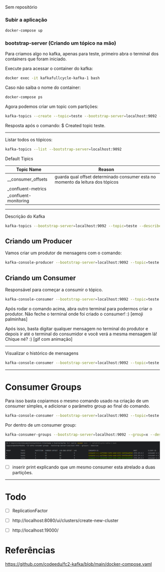 Sem repositório



### Subir a aplicação

```bash
docker-compose up
```

### bootstrap-server (Criando um tópico na mão)

Para criamos algo no kafka, apenas para teste,
primeiro abra o terminal dos containers que foram iniciado.

Execute para acessar o container do kafka: 
```bash
docker exec -it kafkafullcycle-kafka-1 bash
```

Caso não saiba o nome do container: 
```bash
docker-compose ps
```

Agora podemos criar um topic com partições: 
```bash
kafka-topics --create --topic=teste --bootstrap-server=localhost:9092 --partitions=3
```
Resposta após o comando: $ Created topic teste.

---

Listar todos os tópicos: 

```bash
kafka-topics --list --bootstrap-server=localhost:9092
```

Default Tipics

| Topic Name            | Reason                                                                         |
|-----------------------|--------------------------------------------------------------------------------|
| __consumer_offsets    | guarda qual offset determinado consumer esta no momento da leitura dos tópicos |
| _confluent-metrics    |                                                                                |
| _confluent-monitoring |                                                                                |

---

Descrição do Kafka

```bash
kafka-topics --bootstrap-server=localhost:9092 --topic=teste --describe
```

## Criando um Producer
Vamos criar um produtor de mensagens com o comando:
```bash
kafka-console-producer --bootstrap-server=localhost:9092 --topic=teste
```

## Criando um Consumer 
Responsável para começar a consumir o tópico.
```bash
kafka-console-consumer --bootstrap-server=localhost:9092 --topic=teste
```

Após rodar o comando acima, abra outro terminal para podermos criar o produtor.
Não feche o terminal onde foi criado o consumer! :) [emoji palminhas]

Após isso, basta digitar qualquer mensagem no terminal do produtor e depois ir até
o terminal do consumidor e você verá a mesma mensagem lá! 
Chique né? :) [gif com animação]


---
Visualizar o histórico de mensagens
```bash
kafka-console-consumer --bootstrap-server=localhost:9092 --topic=teste --from-beginning
```


--- 
# Consumer Groups

Para isso basta copiarmos o mesmo comando usado na criação de um consumer
simples, e adicionar o parâmetro group ao final do comando.

```bash
kafka-console-consumer --bootstrap-server=localhost:9092 --topic=teste --group=x
```

 
Por dentro de um consumer group:
```bash
kafka-consumer-groups --bootstrap-server=localhost:9092 --group=x --describe
```

![group details](/sources/group_details.png)


- [ ] inserir print explicando que um mesmo consumer esta atrelado a duas partições.

---




# Todo 

- [ ] ReplicationFactor
- [ ] http://localhost:8080/ui/clusters/create-new-cluster
- [ ] http://localhost:19000/ 


# Referências

https://github.com/codeedu/fc2-kafka/blob/main/docker-compose.yaml